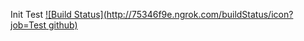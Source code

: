 Init
Test
[![Build Status](http://75346f9e.ngrok.com/buildStatus/icon?job=Test github)](http://75346f9e.ngrok.com/job/Test%20github/)
